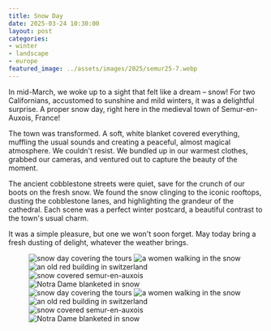 ```yaml
---
title: Snow Day
date: 2025-03-24 10:30:00
layout: post
categories:
- winter
- landscape
- europe
featured_image: ../assets/images/2025/semur25-7.webp
---
```

In mid-March, we woke up to a sight that felt like a dream – snow! For two Californians, accustomed to sunshine and mild winters, it was a delightful surprise. A proper snow day, right here in the medieval town of Semur-en-Auxois, France!

The town was transformed. A soft, white blanket covered everything, muffling the usual sounds and creating a peaceful, almost magical atmosphere. We couldn't resist. We bundled up in our warmest clothes, grabbed our cameras, and ventured out to capture the beauty of the moment.

The ancient cobblestone streets were quiet, save for the crunch of our boots on the fresh snow. We found the snow clinging to the iconic rooftops, dusting the cobblestone lanes, and highlighting the grandeur of the cathedral. Each scene was a perfect winter postcard, a beautiful contrast to the town's usual charm.

It was a simple pleasure, but one we won't soon forget. May today bring a fresh dusting of delight, whatever the weather brings.

<figure class="masonry">
<img src="/assets/images/2025/semur25-8.webp" alt="snow day covering the tours" loading="eager">
<img src="/assets/images/2025/semur25-10.webp" alt="a women walking in the snow" loading="eager">
<img src="/assets/images/2025/semur25-9.webp" alt="an old red building in switzerland" loading="eager">

<img class ="two" src="/assets/images/2025/semur25-7.webp" alt="snow covered semur-en-auxois">
<img src="/assets/images/2025/semur25-12.webp" alt="Notra Dame blanketed in snow">

<img src="/assets/images/2025/semur25-14.webp" alt="snow day covering the tours">
<img src="/assets/images/2025/semur25-17.webp" alt="a women walking in the snow">
<img src="/assets/images/2025/semur25-19.webp" alt="an old red building in switzerland">

<img class ="two" src="/assets/images/2025/semur25-18.webp" alt="snow covered semur-en-auxois">
<img src="/assets/images/2025/semur25-20.webp" alt="Notra Dame blanketed in snow">



</figure>
